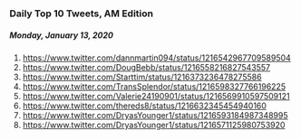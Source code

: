 ### Daily Top 10 Tweets, AM Edition
##### Monday, January 13, 2020
 1) https://www.twitter.com/dannmartin094/status/1216542967709589504
 2) https://www.twitter.com/DougBebb/status/1216558216827543557
 3) https://www.twitter.com/Starttim/status/1216373236478275586
 4) https://www.twitter.com/TransSplendor/status/1216598327766196225
 5) https://www.twitter.com/Valerie24190901/status/1216569910597509121
 6) https://www.twitter.com/thereds8/status/1216632345454940160
 7) https://www.twitter.com/DryasYounger1/status/1216593184987348995
 8) https://www.twitter.com/DryasYounger1/status/1216571125980753920
